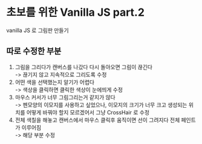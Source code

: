 # 초보를 위한 Vanilla JS part.2

vanilla JS 로 그림판 만들기

## 따로 수정한 부분

1) 그림을 그리다가 캔버스를 나갔다 다시 돌아오면 그림이 끊긴다 <br>
  -> 끊기지 않고 지속적으로 그리도록 수정
2) 어떤 색을 선택했는지 알기가 어렵다 <br>
  -> 색상을 클릭하면 클릭한 색상이 눈에띄게 수정
3) 마우스 커서가 너무 그림그리는거 같지가 않다 <br>
  -> 펜모양의 이모지를 사용하고 싶었으나, 이모지의 크기가 너무 크고 생성되는 위치를 어떻게 바꿔야 할지 모르겠어서 그냥 CrossHair 로 수정
4) 전체 색칠을 해놓고 캔버스에서 마우스 클릭후 움직이면 선이 그려지다 전체 페인트가 이루어짐 <br>
  -> 해당 부분 수정

